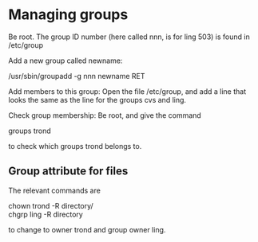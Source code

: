 # Managing groups

Be root. The group ID number (here called nnn, is for ling 503) is found
in /etc/group

Add a new group called newname:

/usr/sbin/groupadd -g nnn newname RET

Add members to this group: Open the file /etc/group, and add a line that
looks the same as the line for the groups cvs and ling.

Check group membership: Be root, and give the command

groups trond

to check which groups trond belongs to.

## Group attribute for files

The relevant commands are

chown trond -R directory/  
chgrp ling -R directory

to change to owner trond and group owner ling.
